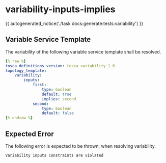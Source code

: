 # variability-inputs-implies

{{ autogenerated_notice('./task docs:generate:tests:variability') }}


## Variable Service Template

The variability of the following variable service template shall be resolved.

```yaml linenums="1"
{% raw %}
tosca_definitions_version: tosca_variability_1_0
topology_template:
    variability:
        inputs:
            first:
                type: boolean
                default: true
                implies: second
            second:
                type: boolean
                default: false
{% endraw %}
```





## Expected Error

The following error is expected to be thrown, when resolving variability.

```text linenums="1"
Variability inputs constraints are violated
```
